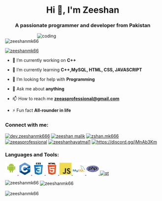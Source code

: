 <h1 align="center">Hi 👋, I'm Zeeshan</h1>
<h3 align="center">A passionate programmer and developer from Pakistan</h3>
<img align="right" alt="coding" width="400" src="https://camo.githubusercontent.com/7de37139d0b4c1ce40865e799b446c0e963a3dd8fb68d239707237c40604fa3d/68747470733a2f2f63646e2e6472696262626c652e636f6d2f75736572732f3733303730332f73637265656e73686f74732f363538313234332f6176656e746f2e676966">
<p align="left"> <img src="https://komarev.com/ghpvc/?username=zeeshanmk66&label=Profile%20views&color=0e75b6&style=flat" alt="zeeshanmk66" /> </p>

<p align="left"> <a href="https://github.com/ryo-ma/github-profile-trophy"><img src="https://github-profile-trophy.vercel.app/?username=zeeshanmk66" alt="zeeshanmk66" /></a> </p>

- 🔭 I’m currently working on **C++**

- 🌱 I’m currently learning **C++,MySQL, HTML, CSS, JAVASCRIPT**

- 🤝 I’m looking for help with **Programming**

- 💬 Ask me about **anything**

- 📫 How to reach me **zeeasprofessional@gmail.com**

- ⚡ Fun fact **All-rounder in life**

<h3 align="left">Connect with me:</h3>
<p align="left">
<a href="https://dev.to/dev.zeeshanmk666" target="blank"><img align="center" src="https://raw.githubusercontent.com/rahuldkjain/github-profile-readme-generator/master/src/images/icons/Social/devto.svg" alt="dev.zeeshanmk666" height="30" width="40" /></a>
<a href="https://linkedin.com/in/zeeshan malik" target="blank"><img align="center" src="https://raw.githubusercontent.com/rahuldkjain/github-profile-readme-generator/master/src/images/icons/Social/linked-in-alt.svg" alt="zeeshan malik" height="30" width="40" /></a>
<a href="https://instagram.com/zshan.mk666" target="blank"><img align="center" src="https://raw.githubusercontent.com/rahuldkjain/github-profile-readme-generator/master/src/images/icons/Social/instagram.svg" alt="zshan.mk666" height="30" width="40" /></a>
<a href="https://www.youtube.com/c/cswithzee" target="blank"><img align="center" src="https://raw.githubusercontent.com/rahuldkjain/github-profile-readme-generator/master/src/images/icons/Social/youtube.svg" alt="zeeasprofessional" height="30" width="40" /></a>
<a href="https://www.hackerrank.com/zeeshanhayatmal1" target="blank"><img align="center" src="https://raw.githubusercontent.com/rahuldkjain/github-profile-readme-generator/master/src/images/icons/Social/hackerrank.svg" alt="zeeshanhayatmal1" height="30" width="40" /></a>
<a href="https://discord.gg/https://discord.gg/jMnAb3Km" target="blank"><img align="center" src="https://raw.githubusercontent.com/rahuldkjain/github-profile-readme-generator/master/src/images/icons/Social/discord.svg" alt="https://discord.gg/jMnAb3Km" height="30" width="40" /></a>
</p>

<h3 align="left">Languages and Tools:</h3>
<p align="left"> <a href="https://developer.android.com" target="_blank" rel="noreferrer"> <img src="https://raw.githubusercontent.com/devicons/devicon/master/icons/android/android-original-wordmark.svg" alt="android" width="40" height="40"/> </a> <a href="https://www.w3schools.com/cpp/" target="_blank" rel="noreferrer"> <img src="https://raw.githubusercontent.com/devicons/devicon/master/icons/cplusplus/cplusplus-original.svg" alt="cplusplus" width="40" height="40"/> </a> <a href="https://www.w3schools.com/css/" target="_blank" rel="noreferrer"> <img src="https://raw.githubusercontent.com/devicons/devicon/master/icons/css3/css3-original-wordmark.svg" alt="css3" width="40" height="40"/> </a> <a href="https://www.w3.org/html/" target="_blank" rel="noreferrer"> <img src="https://raw.githubusercontent.com/devicons/devicon/master/icons/html5/html5-original-wordmark.svg" alt="html5" width="40" height="40"/> </a> <a href="https://developer.mozilla.org/en-US/docs/Web/JavaScript" target="_blank" rel="noreferrer"> <img src="https://raw.githubusercontent.com/devicons/devicon/master/icons/javascript/javascript-original.svg" alt="javascript" width="40" height="40"/> </a> <a href="https://www.mysql.com/" target="_blank" rel="noreferrer"> <img src="https://raw.githubusercontent.com/devicons/devicon/master/icons/mysql/mysql-original-wordmark.svg" alt="mysql" width="40" height="40"/> </a> <a href="https://www.php.net" target="_blank" rel="noreferrer"> <img src="https://raw.githubusercontent.com/devicons/devicon/master/icons/php/php-original.svg" alt="php" width="40" height="40"/> </a> <a href="https://www.qt.io/" target="_blank" rel="noreferrer"> <img src="https://upload.wikimedia.org/wikipedia/commons/0/0b/Qt_logo_2016.svg" alt="qt" width="40" height="40"/> </a> </p>

<p><img align="left" src="https://github-readme-stats.vercel.app/api/top-langs?username=zeeshanmk66&show_icons=true&locale=en&layout=compact" alt="zeeshanmk66" /></p>

<p>&nbsp;<img align="center" src="https://github-readme-stats.vercel.app/api?username=zeeshanmk66&show_icons=true&locale=en" alt="zeeshanmk66" /></p>

<p><img align="center" src="https://github-readme-streak-stats.herokuapp.com/?user=zeeshanmk66&" alt="zeeshanmk66" /></p>

